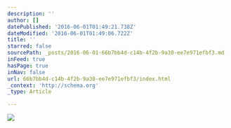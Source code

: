 ```yaml
---
description: ''
author: []
datePublished: '2016-06-01T01:49:21.738Z'
dateModified: '2016-06-01T01:49:06.722Z'
title: ''
starred: false
sourcePath: _posts/2016-06-01-66b7bb4d-c14b-4f2b-9a30-ee7e971efbf3.md
inFeed: true
hasPage: true
inNav: false
url: 66b7bb4d-c14b-4f2b-9a30-ee7e971efbf3/index.html
_context: 'http://schema.org'
_type: Article

---
```

![](https://the-grid-user-content.s3-us-west-2.amazonaws.com/f0ffb6ea-242a-4d6c-af9d-a1c1c919a3c5.jpg)